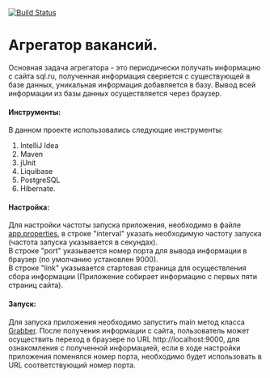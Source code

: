 [![Build Status](https://travis-ci.org/ZubovVP/job4j_grabber.svg?branch=master)](https://travis-ci.org/ZubovVP/job4j_grabber)

# Агрегатор вакансий.
Основная задача агрегатора - это периодически получать информацию с сайта sql.ru, полученная информация сверяется с существующей в базе данных, уникальная информация добавляется в базу. Вывод всей информации из базы данных осуществляется через браузер.

#### Инструменты:
В данном проекте использовались следующие инструменты:    
1) IntelliJ Idea    
2) Maven    
3) jUnit      
4) Liquibase    
5) PostgreSQL    
6) Hibernate.    

#### Настройка:
Для настройки частоты запуска приложения, необходимо в файле [app.properties](src/main/resources/app.properties), в строке "interval" указать необходимую частоту запуска (частота запуска указывается в секундах).     
В строке "port" указывается номер порта для вывода информации в браузер (по умолчанию установлен 9000).    
В строке "link" указывается стартовая страница для осуществления сбора информации (Приложение собирает информацию с первых пяти страниц сайта).

#### Запуск:
Для запуска приложения необходимо запустить main метод класса [Grabber](src/main/java/ru/job4j/Grabber.java).
После получения информации с сайта, пользователь может осуществить переход в браузере по URL http://localhost:9000, для ознакомления с полученной информацией, если в ходе настройки приложения поменялся номер порта, необходимо будет использовать в URL соответствующий номер порта.
